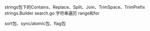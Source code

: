 strings包下的Contains、Replace、Split、Join、TrimSpace、TrimPrefix
strings.Builder
search.go
字符串遍历 range和for

sort包、sync/atomic包、flag包